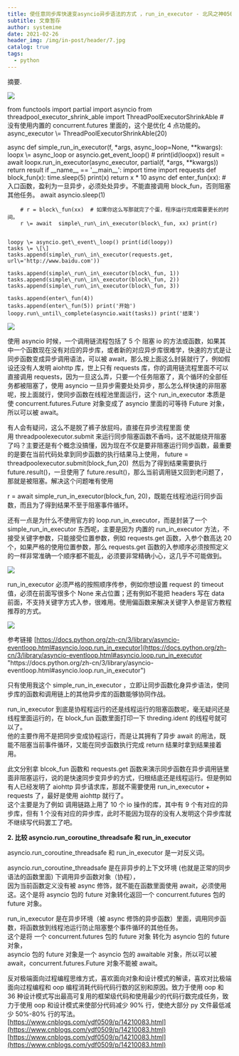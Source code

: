 ```yaml
---
title: 使任意同步库快速变asyncio异步语法的方式 ，run_in_executor - 北风之神0509 - 博客园
subtitle: 文章暂存
author: systemime
date: 2021-02-26
header_img: /img/in-post/header/7.jpg
catalog: true
tags:
  - python
---
```

摘要.

<!-- more -->
![](https://common.cnblogs.com/images/copycode.gif)

from functools import partial import asyncio from threadpool_executor_shrink_able import ThreadPoolExecutorShrinkAble  # 没有使用内置的 concurrent.futures 里面的，这个是优化 4 点功能的。
 async_executor \\= ThreadPoolExecutorShrinkAble(20)

async def simple_run_in_executor(f, \*args, async_loop=None, \*\*kwargs):
    loopx \\= async_loop or asyncio.get_event_loop() # print(id(loopx))
    result = await loopx.run_in_executor(async_executor, partial(f, \*args, \*\*kwargs)) return result if \_\_name\_\_ == '\_\_main\_\_': import time import requests def block_fun(x):
        time.sleep(5) print(x) return x \* 10 async def enter_fun(xx):  # 入口函数，盈利为一旦异步，必须处处异步。不能直接调用 block_fun，否则阻塞其他任务。
        await asyncio.sleep(1)  

        # r = block\_fun(xx)  # 如果你这么写那就完了个蛋，程序运行完成需要更长的时间。
        r \= await  simple\_run\_in\_executor(block\_fun, xx) print(r)


    loopy \= asyncio.get\_event\_loop() print(id(loopy))
    tasks \= \[\]
    tasks.append(simple\_run\_in\_executor(requests.get, url\='http://www.baidu.com'))

    tasks.append(simple\_run\_in\_executor(block\_fun, 1))
    tasks.append(simple\_run\_in\_executor(block\_fun, 2))
    tasks.append(simple\_run\_in\_executor(block\_fun, 3))

    tasks.append(enter\_fun(4))
    tasks.append(enter\_fun(5)) print('开始')
    loopy.run\_until\_complete(asyncio.wait(tasks)) print('结束')

![](https://common.cnblogs.com/images/copycode.gif)

使用 asyncio 时候，一个调用链流程包括了 5 个 阻塞 io 的方法或函数，如果其中一个函数现在没有对应的异步库，或者新的对应异步库很难学，快速的方式是让同步函数变成异步调用语法，可以被 await，那么按上面这么封装就行了，例如假设还没有人发明 aiohttp 库，世上只有 requests 库，你的调用链流程里面不可以直接调用 requests，因为一旦这么弄，只要一个任务阻塞了，真个循环的全部任务都被阻塞了，使用 asyncio 一旦异步需要处处异步，那么怎么样快速的非阻塞呢，按上面就行，使同步函数在线程池里面运行，这个 run_in_executor 本质是使 concurrent.futures.Future 对象变成了 asyncio 里面的可等待 Future 对象，所以可以被 await。

有人会有疑问，这么不是脱了裤子放屁吗，直接在异步流程里面 使用 threadpoolexecutor.submit 来运行同步阻塞函数不香吗，这不就能绕开阻塞了吗？主要还是有个概念没搞懂，因为现在不仅是要非阻塞运行同步函数，最重要的是要在当前代码处拿到同步函数的执行结果马上使用， future = threadpoolexecutor.submit(block_fun,20)  然后为了得到结果需要执行 future.result()，一旦使用了 future.result()，那么当前调用链又回到老问题了，那就是被阻塞。解决这个问题唯有使用  

r = await  simple_run_in_executor(block_fun, 20)，既能在线程池运行同步函数，而且为了得到结果不至于阻塞事件循环。

还有一点是为什么不使用官方的 loop.run_in_executor，而是封装了一个 simple_run_in_executor 东西呢，主要是因为 内置的 run_in_executor 方法，不接受关键字参数，只能接受位置参数，例如 requests.get 函数，入参个数高达 20 个，如果严格的使用位置参数，那么 requests.get 函数的入参顺序必须按照定义的一样非常准确一个顺序都不能乱，必须要非常精确小心，这几乎不可能做到。

![](https://img2020.cnblogs.com/blog/1108990/202012/1108990-20201230101542021-272733335.png)

run_in_executor 必须严格的按照顺序传参，例如你想设置 request 的 timeout 值，必须在前面写很多个 None 来占位置；还有例如不能把 headers 写在 data 前面，不支持关键字方式入参，很难用。使用偏函数来解决关键字入参是官方教程推荐的方式。

![](https://img2020.cnblogs.com/blog/1108990/202012/1108990-20201230101926892-2014301478.png)

参考链接  [https://docs.python.org/zh-cn/3/library/asyncio-eventloop.html#asyncio.loop.run_in_executor](https://docs.python.org/zh-cn/3/library/asyncio-eventloop.html#asyncio.loop.run_in_executor "https&#x3A;//docs.python.org/zh-cn/3/library/asyncio-eventloop.html#asyncio.loop.run_in_executor")

只有使用我这个 simple_run_in_executor ，立即让同步函数化身异步语法，使同步库的函数和调用链上的其他异步库的函数能够协同作战。

run_in_executor 到底是协程程运行的还是线程运行的阻塞函数呢，毫无疑问还是线程里面运行的，在 block_fun 函数里面打印一下 threding.ident 的线程号就可以了。  
他的主要作用不是把同步变成协程运行，而是让其拥有了异步 await 的用法，既能不阻塞当前事件循环，又能在同步函数执行完成 return 结果时拿到结果接着用。

此文分别拿 blcok_fun 函数和 requests.get 函数来演示同步函数在异步调用链里面非阻塞运行，说的是快速同步变异步的方式，归根结底还是线程运行。但是例如有人已经发明了 aiohttp 异步请求库，那就不需要使用 run_in_executor  + requests 了，最好是使用 aiohttp 就行了。  
这个主要是为了例如 调用链路上用了 10 个 io 操作的库，其中有 9 个有对应的异步库，但有 1 个没有对应的异步库，此时不能因为现存的没有人发明这个异步库就不继续写代码罢工了吧。

**2. 比较 asyncio.run_coroutine_threadsafe 和 run_in_executor**

asyncio.run_coroutine_threadsafe 和 run_in_executor 是一对反义词。

asyncio.run_coroutine_threadsafe 是在非异步的上下文环境 (也就是正常的同步语法的函数里面) 下调用异步函数对象（协程），  
因为当前函数定义没有被 async 修饰，就不能在函数里面使用 await，必须使用这。这个是将 asyncio 包的 future 对象转化返回一个 concurrent.futures 包的 future 对象。

run_in_executor 是在异步环境（被 async 修饰的异步函数）里面，调用同步函数，将函数放到线程池运行防止阻塞整个事件循环的其他任务。  
这个是将 一个 concurrent.futures 包的 future 对象 转化为 asyncio 包的 future 对象，  
asyncio 包的 future 对象是一个 asyncio 包的 awaitable 对象，所以可以被 await，concurrent.futures.Future 对象不能被 await。

反对极端面向过程编程思维方式，喜欢面向对象和设计模式的解读，喜欢对比极端面向过程编程和 oop 编程消耗代码代码行数的区别和原因。致力于使用 oop 和 36 种设计模式写出最高可复用的框架级代码和使用最少的代码行数完成任务，致力于使用 oop 和设计模式来使部分代码减少 90% 行，使绝大部分 py 文件最低减少 50%-80% 行的写法。 
 [https://www.cnblogs.com/ydf0509/p/14210083.html](https://www.cnblogs.com/ydf0509/p/14210083.html) 
 [https://www.cnblogs.com/ydf0509/p/14210083.html](https://www.cnblogs.com/ydf0509/p/14210083.html)
